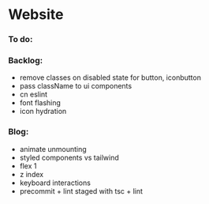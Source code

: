# Website

### To do:

### Backlog:

- remove classes on disabled state for button, iconbutton
- pass className to ui components
- cn eslint
- font flashing
- icon hydration

### Blog:

- animate unmounting
- styled components vs tailwind
- flex 1
- z index
- keyboard interactions
- precommit + lint staged with tsc + lint

